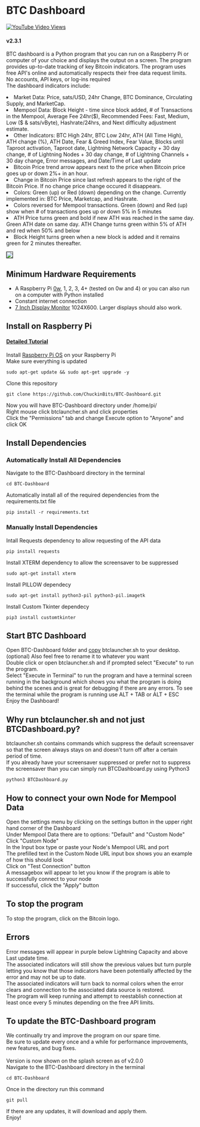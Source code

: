 # BTC Dashboard
[![YouTube Video Views](https://img.shields.io/youtube/views/7Ui-3r9wZ64?style=social)](https://youtu.be/7Ui-3r9wZ64)
#### v2.3.1
BTC dashboard is a Python program that you can run on a Raspberry Pi or computer of your choice and displays the output on a screen. The program provides up-to-date tracking of key Bitcoin indicators. The program uses free API's online and automatically respects their free data request limits. <br>
No accounts, API keys, or log-ins required<br>
The dashboard indicators include:<br>
<li> Market Data: Price, sats/USD, 24hr Change, BTC Dominance, Circulating Supply, and MarketCap.
<li> Mempool Data: Block Height - time since block added, # of Transactions in the Mempool, Average Fee 24hr($), Recommended Fees: Fast, Medium, Low ($ & sats/vByte), Hashrate/24hrs, and Next difficulty adjustment estimate.
<li> Other Indicators: BTC High 24hr, BTC Low 24hr, ATH (All Time High), ATH change (%), ATH Date, Fear & Greed Index, Fear Value, Blocks until Taproot activation, Taproot date, Lightning Network Capacity + 30 day change, # of Lightning Nodes + 30 day change, # of Lightning Channels + 30 day change, Error messages, and Date/Time of Last update
<li> Bitcoin Price trend arrow appears next to the price when Bitcoin price goes up or down 2%+ in an hour.
<li> Change in Bitcoin Price since last refresh appears to the right of the Bitcoin Price. If no change price change occured it disappears.
<li> Colors: Green (up) or Red (down) depending on the change. Currently implemented in: BTC Price, Marketcap, and Hashrate.
<li> Colors reversed for Mempool transactions. Green (down) and Red (up) show when # of transactions goes up or down 5% in 5 minutes
<li> ATH Price turns green and bold if new ATH was reached in the same day. Green ATH date on same day. ATH Change turns green within 5% of ATH and red when 50% and below 
<li>Block Height turns green when a new block is added and it remains green for 2 minutes thereafter.

<img src="https://cypherhive.com/wp-content/uploads/2021/01/BTC-Dashboard8ATHBHgreen.jpg" border="1"><br>

## Minimum Hardware Requirements
- A Raspberry Pi [0w](https://amzn.to/2RLVBFs), 1, 2, 3, 4+ (tested on 0w and 4) or you can also run on a computer with Python installed
- Constant internet connection
- [7 Inch Display Monitor](https://amzn.to/3fnSYCP) 1024X600. Larger displays should also work.

## Install on Raspberry Pi
#### [Detailed Tutorial](https://cypherhive.com/bitcoindashboard/)
Install [Raspberry Pi OS](https://www.raspberrypi.org/software/) on your Raspberry Pi<br>
Make sure everything is updated
```shell
sudo apt-get update && sudo apt-get upgrade -y
```
Clone this repository
```shell
git clone https://github.com/ChuckinBits/BTC-Dashboard.git
```
Now you will have BTC-Dashboard directory under /home/pi/
<br>Right mouse click btclauncher.sh and click properties
<br>Click the "Permissions" tab and change Execute option to "Anyone" and click OK

## Install Dependencies

### Automatically Install All Dependencies 
Navigate to the BTC-Dashboard directory in the terminal
```shell
cd BTC-Dashboard
```
Automatically install all of the required dependencies from the requirements.txt file
```shell
pip install -r requirements.txt
```

### Manually Install Dependencies
Intall Requests dependency to allow requesting of the API data
```shell
pip install requests
```
Install XTERM dependency to allow the screensaver to be suppressed
```shell
sudo apt-get install xterm
```
Install PILLOW dependecy
```shell
sudo apt-get install python3-pil python3-pil.imagetk
```
Install Custom Tkinter dependecy
```shell
pip3 install customtkinter
```

## Start BTC Dashboard
Open BTC-Dashboard folder and [copy](https://projects.raspberrypi.org/en/projects/rpi-gui-copying-files) btclauncher.sh to your desktop. (optional) Also feel free to rename it to whatever you want <br>
Double click or open btclauncher.sh and if prompted select "Execute" to run the program. <br>
Select "Execute in Terminal" to run the program and have a terminal screen running in the background which shows you what the program is doing behind the scenes and is great for debugging if there are any errors. To see the terminal while the program is running use ALT + TAB or ALT + ESC
<br>Enjoy the Dashboard!

## Why run btclauncher.sh and not just BTCDashboard.py?
btclauncher.sh contains commands which suppress the default screensaver so that the screen always stays on and doesn't turn off after a certain period of time. <br>
If you already have your screensaver suppressed or prefer not to suppress the screensaver than you can simply run BTCDashboard.py using Python3
```shell
python3 BTCDashboard.py
```

## How to connect your own Node for Mempool Data
Open the settings menu by clicking on the settings button in the upper right hand corner of the Dashboard <br>
Under Mempool Data there are to options: "Default" and "Custom Node" <br>
Click "Custom Node" <br>
In the Input box type or paste your Node's Mempool URL and port <br>
The prefilled text in the Custom Node URL input box shows you an example of how this should look <br> 
Click on "Test Connection" button <br>
A messagebox will appear to let you know if the program is able to successfully connect to your node <br>
If successful, click the "Apply" button

## To stop the program
To stop the program, click on the Bitcoin logo.

## Errors
Error messages will appear in purple below Lightning Capacity and above Last update time. <br>
The associated indicators will still show the previous values but turn purple letting you know that those indicators have been potentially affected by the error and may not be up to date. <br>
The associated indicators will turn back to normal colors when the error clears and connection to the associated data source is restored. <br>
The program will keep running and attempt to reestablish connection at least once every 5 minutes depending on the free API limits.

## To update the BTC-Dashboard program
We continually try and improve the program on our spare time.<br>
Be sure to update every once and a while for performance improvements, new features, and bug fixes. <br>
<br>
Version is now shown on the splash screen as of v2.0.0 <br>
Navigate to the BTC-Dashboard directory in the terminal
```shell
cd BTC-Dashboard
```
Once in the directory run this command
```shell
git pull
```
If there are any updates, it will download and apply them.<br>
Enjoy!